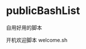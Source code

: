 <!--
 * @Author: Lao Qiao
 * @Date: 2025-04-28 19:36:30
 * @LastEditTime: 2025-04-28 19:38:49
 * @LastEditors: Lao Qiao
 * @FilePath: /publicBashList/README.md
 * 我秃了，但我更强了~
-->
# publicBashList
自用好用的脚本

开机欢迎脚本  welcome.sh
